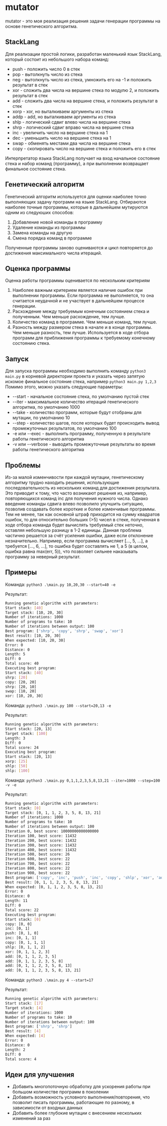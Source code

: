 # mutator
mutator - это моя реализация решения задачи генерации программы на основе генетического алгоритма.

## StackLang
Для реализации простой логики, разработан маленький язык StackLang, который состоит из небольшого набора команд:

- push - положить число 0 в стек
- pop - вытолкнуть число из стека
- neg - вытолкнуть число из стека, умножить его на -1 и положить результат в стек
- xor - сложить два числа на вершине стека по модулю 2, и положить результат в стек
- add - сложить два числа на вершине стека, и положить результат в стек
- xorp - xor, но выталкиваем аргументы из стека
- addp - add, но выталкиваем аргументы из стека
- shlp - логический сдвиг влево числа на вершине стека
- shrp - логический сдвиг вправо числа на вершине стека
- inc - увеличить число на вершине стека на 1
- dec - уменьшить число на вершине стека на 1
- swap - обменять местами два числа на вершине стека
- copy - скопировать число на вершине стека и положить его в стек

Интерпретатор языка StackLang получает на вход начальное состояние стека и набор команд (программу), а при выполнении возвращает финальное состояние стека.

## Генетический алгоритм
Генетический алгоритм используется для оценки наиболее точно выполняющих задачу программ на языке StackLang.
Отбираются наиболее точные программы, которые в дальнейшем мутируются одним из следуюших способов:

1. Добавление новой команды в программу
2. Удаление команды из программы
3. Замена команды на другую
4. Смена порядка команд в программе

Полученные программы заново оцениваются и цикл повторяется до достижения максимального числа итераций.

## Оценка программы
Оценка работы программы оценивается по нескольким критериям

1. Наиболее важным критерием является наличие ошибок при выполнении программы. Если программа не выполняется, то она считается неудачной и не участвует в дальнейшем процессе генерации.
2. Расхождение между требуемым конечным состоянием стека и полученным. Чем меньше расхождение, тем лучше.
3. Количество команд в программе. Чем меньше команд, тем лучше.
4. Разность между размером стека в начале и в конце программы. Чем меньше разность, тем лучше. Используется в ходе отбора программ для приближения программы к требуемому конечному состоянию стека.

## Запуск
Для запуска программы необходимо выполнить команду `python3 main.py` в корневой директории проекта и указать через запятую искомое финальное состояние стека, например `python3 main.py 1,2,3`
Помимо этого, можно указать следующие параметры:

- --start - начальное состояние стека, по умолчанию пустой стек
- --iter - максимальное количество итераций генетического алгоритма, по умолчанию 1000
- --take - количество программ, которые будут отобраны для мутации, по умолчанию 10
- --step - количество шагов, после которых будет происходить вывод промежуточных результатов, по умолчанию 100
- -e или --exec - выполнить программу, полученную в результате работы генетического алгоритма
- -v или --verbose - выводить промежуточные результаты во время работы генетического алгоритма

## Проблемы
Из-за малой изменчивости при каждой мутации, генетическому алгоритму трудно находить решения, использующие последовательность из нескольких команд для достижения результата.
Это приводит к тому, что часто возникают решения из, например, повторяющихся команд inc для получения нужного числа. Однако введение команды сдвига влево позволило улучшить ситуацию, позволив создавать более короткие и более изменчивые программы.
Тем не менее, так как основной штраф приходится на сумму квадратов ошибок, то для относительно больших (>5) чисел в стеке, полученная в ходе отбора команда будет вычислять требуемый стек неточно, оставляя небольшую разницу в 1-2 единицы.
Данная проблема частично решается за счёт усиления ошибки, даже если отклонение незначительно.
Например, если программа вычисляет [..., 5, ...], а требуется [..., 6, ...], то ошибка будет составлять не 1, а 5 (в целом, ошибка равна max(err, 5)), что позволяет сильнее наказывать программу за неверный результат.

## Примеры
Команда: `python3 .\main.py 10,20,30 --start=40 -e`

Результат:
```bash
Running genetic algorithm with parameters:
Start stack: [40]
Target stack: [10, 20, 30]
Number of iterations: 1000
Number of programs to take: 10
Number of iterations between output: 100
Best program: ['shrp', 'copy', 'shrp', 'swap', 'xor']
Best result: [10, 20, 30]
When expected: [10, 20, 30]
Error: 0
Distance: 0
Length: 5
Diff: 0
Total score: 40
Executing best program:
Start stack: [40]
shrp: [20]
copy: [20, 20]
shrp: [20, 10]
swap: [10, 20]
xor: [10, 20, 30]
```

Команда: `python3 .\main.py 100 --start=20,13 -e`

Результат:
```bash
Running genetic algorithm with parameters:
Start stack: [20, 13]
Target stack: [100]
Length: 3
Diff: 0
Total score: 24
Executing best program:
Start stack: [20, 13]
xorp: [25]
shlp: [50]
shlp: [100]
```

Команда: `python3 .\main.py 0,1,1,2,3,5,8,13,21 --iter=1000 --step=100 -v -e`

Результат:
```bash
Running genetic algorithm with parameters:
Start stack: [0]
Target stack: [0, 1, 1, 2, 3, 5, 8, 13, 21]
Number of iterations: 1000
Number of programs to take: 10
Number of iterations between output: 100
Iteration 0, best score: 10000000000000000
Iteration 100, best score: 11432
Iteration 200, best score: 11432
Iteration 300, best score: 11432
Iteration 400, best score: 11432
Iteration 500, best score: 26
Iteration 600, best score: 22
Iteration 700, best score: 22
Iteration 800, best score: 22
Iteration 900, best score: 22
Best program: ['copy', 'inc', 'push', 'inc', 'copy', 'shlp', 'xor', 'add', 'add', 'add', 'add']
Best result: [0, 1, 1, 2, 3, 5, 8, 13, 21]
When expected: [0, 1, 1, 2, 3, 5, 8, 13, 21]
Error: 0
Distance: 0
Length: 11
Diff: 0
Total score: 22
Executing best program:
Start stack: [0]
copy: [0, 0]
inc: [0, 1]
push: [0, 1, 0]
inc: [0, 1, 1]
copy: [0, 1, 1, 1]
shlp: [0, 1, 1, 2]
xor: [0, 1, 1, 2, 3]
add: [0, 1, 1, 2, 3, 5]
add: [0, 1, 1, 2, 3, 5, 8]
add: [0, 1, 1, 2, 3, 5, 8, 13]
add: [0, 1, 1, 2, 3, 5, 8, 13, 21]
```

Команда: `python3 .\main.py 4 --start=17`

Результат:
```bash
Running genetic algorithm with parameters:
Start stack: [17]
Target stack: [4]
Number of iterations: 1000
Number of programs to take: 10
Number of iterations between output: 100
Best program: ['shrp', 'shrp']
Best result: [4]
When expected: [4]
Error: 0
Distance: 0
Length: 2
Diff: 0
Total score: 4
```

## Идеи для улучшения
- Добавить многопоточную обработку для ускорения работы при большом количестве программ в поколении
- Добавить возможность условного выполнения/повторения, что позволит писать программы, работающие по разному, в зависимости от входных данных
- Добавить более глубокие мутации с внесением нескольких изменений за раз